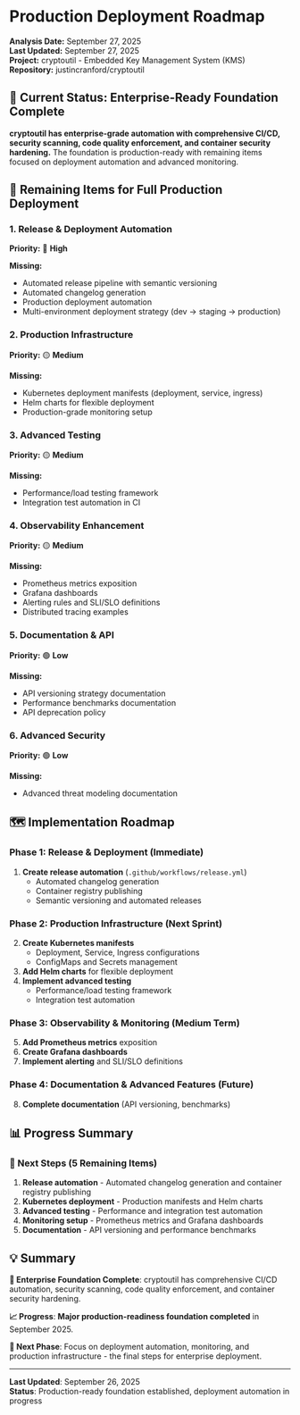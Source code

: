 # Production Deployment Roadmap

**Analysis Date:** September 27, 2025  
**Last Updated:** September 27, 2025  
**Project:** cryptoutil - Embedded Key Management System (KMS)  
**Repository:** justincranford/cryptoutil  

## 🚀 **Current Status: Enterprise-Ready Foundation Complete**

**cryptoutil has enterprise-grade automation with comprehensive CI/CD, security scanning, code quality enforcement, and container security hardening.** The foundation is production-ready with remaining items focused on deployment automation and advanced monitoring.

## 🎯 **Remaining Items for Full Production Deployment**

### 1. **Release & Deployment Automation**
**Priority:** 🔴 **High**

**Missing:**
- Automated release pipeline with semantic versioning
- Automated changelog generation
- Production deployment automation
- Multi-environment deployment strategy (dev → staging → production)

### 2. **Production Infrastructure**
**Priority:** 🟡 **Medium**

**Missing:**
- Kubernetes deployment manifests (deployment, service, ingress)
- Helm charts for flexible deployment
- Production-grade monitoring setup

### 3. **Advanced Testing**
**Priority:** 🟡 **Medium**

**Missing:**
- Performance/load testing framework  
- Integration test automation in CI

### 4. **Observability Enhancement**
**Priority:** 🟡 **Medium**

**Missing:**
- Prometheus metrics exposition
- Grafana dashboards
- Alerting rules and SLI/SLO definitions
- Distributed tracing examples

### 5. **Documentation & API**
**Priority:** 🟢 **Low**

**Missing:**
- API versioning strategy documentation
- Performance benchmarks documentation
- API deprecation policy

### 6. **Advanced Security**
**Priority:** 🟢 **Low**

**Missing:**
- Advanced threat modeling documentation

## 🗺️ **Implementation Roadmap**

### **Phase 1: Release & Deployment (Immediate)**
1. **Create release automation** (`.github/workflows/release.yml`)
   - Automated changelog generation
   - Container registry publishing
   - Semantic versioning and automated releases

### **Phase 2: Production Infrastructure (Next Sprint)**  
2. **Create Kubernetes manifests**
   - Deployment, Service, Ingress configurations
   - ConfigMaps and Secrets management
3. **Add Helm charts** for flexible deployment
4. **Implement advanced testing**
   - Performance/load testing framework
   - Integration test automation

### **Phase 3: Observability & Monitoring (Medium Term)**
5. **Add Prometheus metrics** exposition
6. **Create Grafana dashboards**
7. **Implement alerting** and SLI/SLO definitions

### **Phase 4: Documentation & Advanced Features (Future)**
8. **Complete documentation** (API versioning, benchmarks)

## 📊 **Progress Summary**

### **🎯 Next Steps (5 Remaining Items)**
1. **Release automation** - Automated changelog generation and container registry publishing
2. **Kubernetes deployment** - Production manifests and Helm charts
3. **Advanced testing** - Performance and integration test automation
4. **Monitoring setup** - Prometheus metrics and Grafana dashboards
5. **Documentation** - API versioning and performance benchmarks



## 💡 **Summary**

**🎉 Enterprise Foundation Complete**: cryptoutil has comprehensive CI/CD automation, security scanning, code quality enforcement, and container security hardening.

**📈 Progress**: **Major production-readiness foundation completed** in September 2025.

**🚀 Next Phase**: Focus on deployment automation, monitoring, and production infrastructure - the final steps for enterprise deployment.

---

**Last Updated**: September 26, 2025  
**Status**: Production-ready foundation established, deployment automation in progress
